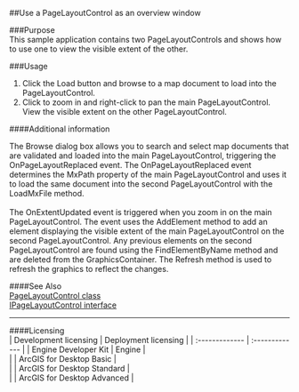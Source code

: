 ##Use a PageLayoutControl as an overview window

###Purpose  
This sample application contains two PageLayoutControls and shows how to use one to view the visible extent of the other.    


###Usage
1. Click the Load button and browse to a map document to load into the PageLayoutControl.   
1. Click to zoom in and right-click to pan the main PageLayoutControl. View the visible extent on the other PageLayoutControl.   





####Additional information  
<div xmlns="http://www.w3.org/1999/xhtml" xmlns:my="http://schemas.microsoft.com/office/infopath/2003/myXSD/2006-02-10T23:25:53">The Browse dialog box allows you to search and select map documents that are validated and loaded into the main PageLayoutControl, triggering the OnPageLayoutReplaced event. The OnPageLayoutReplaced event determines the MxPath property of the main PageLayoutControl and uses it to load the same document into the second PageLayoutControl with the LoadMxFile method.</div>  
<div xmlns="http://www.w3.org/1999/xhtml" xmlns:my="http://schemas.microsoft.com/office/infopath/2003/myXSD/2006-02-10T23:25:53"> </div>  
<div xmlns="http://www.w3.org/1999/xhtml" xmlns:my="http://schemas.microsoft.com/office/infopath/2003/myXSD/2006-02-10T23:25:53">The OnExtentUpdated event is triggered when you zoom in on the main PageLayoutControl. The event uses the AddElement method to add an element displaying the visible extent of the main PageLayoutControl on the second PageLayoutControl. Any previous elements on the second PageLayoutControl are found using the FindElementByName method and are deleted from the GraphicsContainer. The Refresh method is used to refresh the graphics to reflect the changes. </div>  


####See Also  
[PageLayoutControl class](http://desktop.arcgis.com/search/?q=PageLayoutControl%20class&p=0&language=en&product=arcobjects-sdk-dotnet&version=&n=15&collection=help)  
[IPageLayoutControl interface](http://desktop.arcgis.com/search/?q=IPageLayoutControl%20interface&p=0&language=en&product=arcobjects-sdk-dotnet&version=&n=15&collection=help)  


---------------------------------

####Licensing  
| Development licensing | Deployment licensing | 
| :------------- | :------------- | 
| Engine Developer Kit | Engine |  
|  | ArcGIS for Desktop Basic |  
|  | ArcGIS for Desktop Standard |  
|  | ArcGIS for Desktop Advanced |  



